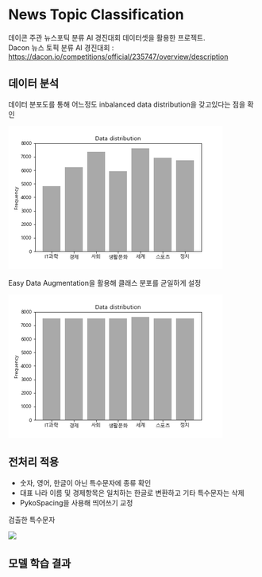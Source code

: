 # News Topic Classification
데이콘 주관 뉴스포틱 분류 AI 경진대회 데이터셋을 활용한 프로젝트. <br/>
Dacon 뉴스 토픽 분류 AI 경진대회 : https://dacon.io/competitions/official/235747/overview/description

## 데이터 분석

데이터 분포도를 통해 어느정도 inbalanced data distribution을 갖고있다는 점을 확인

![](sample/data_distribution.png)

Easy Data Augmentation을 활용해 클래스 분포를 균일하게 설정

![](sample/auged_distribution.png)

## 전처리 적용

- 숫자, 영어, 한글이 아닌 특수문자에 종류 확인
- 대표 나라 이름 및 경제항목은 일치하는 한글로 변환하고 기타 특수문자는 삭제
- PykoSpacing을 사용해 띄어쓰기 교정

검출한 특수문자

![](sample/.png)

## 모델 학습 결과
